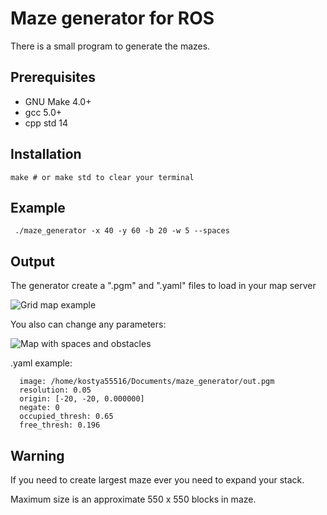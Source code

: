 # Maze generator for ROS

There is a small program to generate the mazes.

Prerequisites
-------------

* GNU Make 4.0+
* gcc 5.0+
* cpp std 14

Installation
------------
```
make # or make std to clear your terminal
```

Example
-------
```
 ./maze_generator -x 40 -y 60 -b 20 -w 5 --spaces
```

Output
------

The generator create a ".pgm" and ".yaml" files to load in your map server

![Grid map example](https://pp.userapi.com/c636427/v636427848/63566/pqz7axVrZ2w.jpg)

You also can change any parameters:

![Map with spaces and obstacles](https://pp.userapi.com/c636427/v636427848/6356d/RCJ3Xdj9fq0.jpg)

.yaml example:

      image: /home/kostya55516/Documents/maze_generator/out.pgm
      resolution: 0.05
      origin: [-20, -20, 0.000000]
      negate: 0
      occupied_thresh: 0.65
      free_thresh: 0.196
      
Warning
-------

If you need to create largest maze ever you need to expand your stack.

Maximum size is an approximate 550 x 550 blocks in maze.
